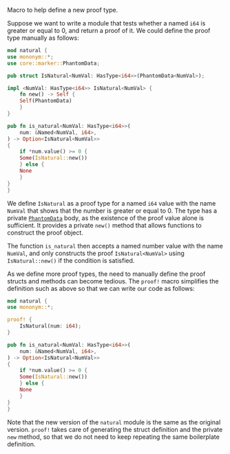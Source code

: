 
Macro to help define a new proof type.

Suppose we want to write a module that tests whether a
named `i64` is greater or equal to 0, and return a proof
of it. We could define the proof type manually as follows:

```rust
mod natural {
use mononym::*;
use core::marker::PhantomData;

pub struct IsNatural<NumVal: HasType<i64>>(PhantomData<NumVal>);

impl <NumVal: HasType<i64>> IsNatural<NumVal> {
    fn new() -> Self {
    Self(PhantomData)
    }
}

pub fn is_natural<NumVal: HasType<i64>>(
    num: &Named<NumVal, i64>,
) -> Option<IsNatural<NumVal>>
{
    if *num.value() >= 0 {
    Some(IsNatural::new())
    } else {
    None
    }
}
}
```

We define `IsNatural` as a proof type for a named `i64` value
with the name `NumVal` that shows that the number is greater
or equal to 0. The type has a private
[`PhantomData`](core::marker::PhantomData) body, as the
existence of the proof value alone is sufficient. It provides
a private `new()` method that allows functions to construct
the proof object.

The function `is_natural` then accepts a named number value
with the name `NumVal`, and only constructs the
proof `IsNatural<NumVal>` using `IsNatural::new()`
if the condition is satisfied.

As we define more proof types, the need to manually define
the proof structs and methods can become tedious. The
`proof!` macro simplifies the definition such as
above so that we can write our code as follows:

```rust
mod natural {
use mononym::*;

proof! {
    IsNatural(num: i64);
}

pub fn is_natural<NumVal: HasType<i64>>(
    num: &Named<NumVal, i64>,
) -> Option<IsNatural<NumVal>>
{
    if *num.value() >= 0 {
    Some(IsNatural::new())
    } else {
    None
    }
}
}
```

Note that the new version of the `natural` module is the same as
the original version. `proof!` takes care of generating
the struct definition and the private `new` method, so that
we do not need to keep repeating the same boilerplate definition.
